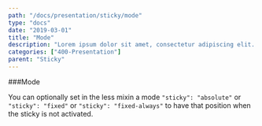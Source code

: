 ```yaml
---
path: "/docs/presentation/sticky/mode"
type: "docs"
date: "2019-03-01"
title: "Mode"
description: "Lorem ipsum dolor sit amet, consectetur adipiscing elit. Nunc tempus laoreet leo sit amet iaculis."
categories: ["400-Presentation"]
parent: "Sticky"
---
```


###Mode

You can optionally set in the less mixin a mode `"sticky": "absolute"` or `"sticky": "fixed"` or `"sticky": "fixed-always"` to have that position when the sticky is not activated.

<demo>
  <div class="demo_item" data-iframe="iframe/demos/sticky/mode-absolute">
  </div>
  <div class="demo_item" data-iframe="iframe/demos/sticky/mode-fixed">
  </div>
  <div class="demo_item" data-iframe="iframe/demos/sticky/mode-fixed-always">
  </div>
</demo>
